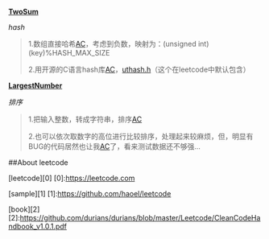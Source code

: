 
**[TwoSum][000]**

*hash*
>1.数组直接哈希[AC](TwoSum.c)，考虑到负数，映射为：(unsigned int)(key)%HASH_MAX_SIZE
>
>2.用开源的C语言hash库[AC](TwoSum-test.c)，[uthash.h][hash]（这个在leetcode中默认包含）
>

[000]:https://oj.leetcode.com/problems/two-sum/
[hash]:https://github.com/durians/uthash



**[LargestNumber][179]**

*排序*

>1.把输入整数，转成字符串，排序[AC](largestnumber.c)
>
>2.也可以依次取数字的高位进行比较排序，处理起来较麻烦，但，明显有BUG的代码居然也让我[AC](largestnumber-test.c)了，看来测试数据还不够强...


[179]:https://leetcode.com/problems/largest-number/


##About leetcode

[leetcode][0]
[0]:https://leetcode.com

[sample][1]
[1]:https://github.com/haoel/leetcode

[book][2]
[2]:https://github.com/durians/durians/blob/master/Leetcode/CleanCodeHandbook_v1.0.1.pdf
